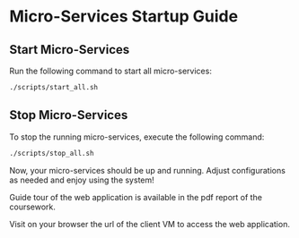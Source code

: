 # Micro-Services Startup Guide

## Start Micro-Services

Run the following command to start all micro-services:

```bash
./scripts/start_all.sh
```

## Stop Micro-Services

To stop the running micro-services, execute the following command:

```bash
./scripts/stop_all.sh
```

Now, your micro-services should be up and running. Adjust configurations as needed and enjoy using the system!

Guide tour of the web application is available in the pdf report of the coursework.

Visit on your browser the url of the client VM to access the web application.